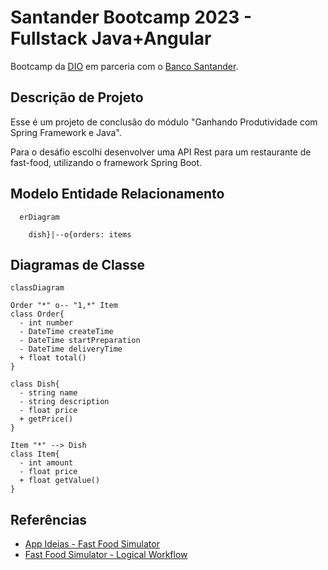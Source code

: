 # Santander Bootcamp 2023 - Fullstack Java+Angular

Bootcamp da [DIO](https://www.dio.me/) em parceria com o [Banco Santander](https://www.santander.com.br/).

## Descrição de Projeto

Esse é um projeto de conclusão do módulo "Ganhando Produtividade com Spring Framework e Java".

Para o desáfio escolhi desenvolver uma API Rest para um restaurante de fast-food, utilizando o framework Spring Boot.

## Modelo Entidade Relacionamento

```mermaid
  erDiagram

    dish}|--o{orders: items
```

## Diagramas de Classe

```mermaid
classDiagram

Order "*" o-- "1,*" Item
class Order{
  - int number
  - DateTime createTime
  - DateTime startPreparation
  - DateTime deliveryTime
  + float total()
}

class Dish{
  - string name
  - string description
  - float price
  + getPrice()
}

Item "*" --> Dish
class Item{
  - int amount
  - float price
  + float getValue()
}

```

## Referências

- [App Ideias - Fast Food Simulator](https://github.com/florinpop17/app-ideas/blob/master/Projects/3-Advanced/FastFood-App.md)
- [Fast Food Simulator - Logical Workflow](https://drive.google.com/file/d/1Thfm5cFDm1OjTg_0LsIt2j1uPL5fv-Dh/view)
